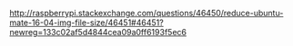 http://raspberrypi.stackexchange.com/questions/46450/reduce-ubuntu-mate-16-04-img-file-size/46451#46451?newreg=133c02af5d4844cea09a0ff6193f5ec6
